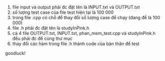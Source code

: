 1. file input và output phải đc đặt tên là INPUT.txt và OUTPUT.txt
2. số lượng test case của file test hiện tại là 100 000
3. trong file .cpp có chỗ để thay đổi số lượng case để chạy (đang để là 100 000)
4. file .h phải đc đặt tên là studyInPink.h
5. cả 4 file OUTPUT.txt, INPUT.txt, phan_mem_test.cpp và studyInPink.h đều phải đc để cùng thư mục
6. thay đổi các hàm trong file .h thành code của bản thân để test

goodluck!